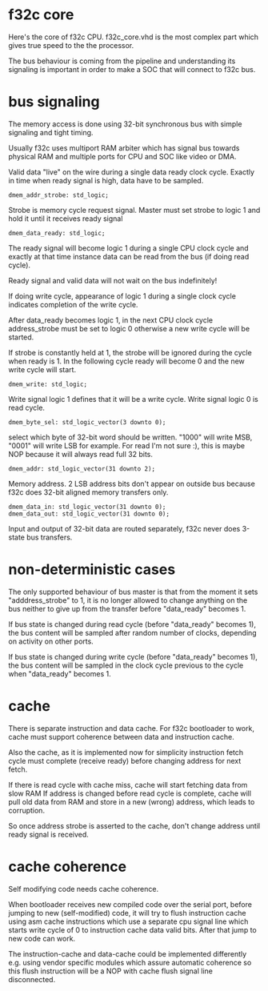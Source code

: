# f32c core

Here's the core of f32c CPU. 
f32c_core.vhd is the most complex part which
gives true speed to the the processor. 

The bus behaviour is coming from the pipeline
and understanding its signaling is important
in order to make a SOC that will connect to f32c bus.

# bus signaling

The memory access is done using 32-bit synchronous
bus with simple signaling and tight timing.

Usually f32c uses multiport RAM arbiter which
has signal bus towards physical RAM and multiple
ports for CPU and SOC like video or DMA.

Valid data "live" on the wire during a single data
ready clock cycle. Exactly in time when ready
signal is high, data have to be sampled.

    dmem_addr_strobe: std_logic;
Strobe is memory cycle request signal.
Master must set strobe to logic 1 and hold it until
it receives ready signal

    dmem_data_ready: std_logic;
The ready signal will become logic 1 during a single CPU 
clock cycle and exactly at that time instance data
can be read from the bus (if doing read cycle).

Ready signal and valid data will not wait on the bus 
indefinitely!

If doing write cycle, appearance of logic 1 during a
single clock cycle indicates completion of the write cycle.

After data_ready becomes logic 1, in the next CPU clock cycle 
address_strobe must be set to logic 0 otherwise a
new write cycle will be started.

If strobe is constantly held at 1, the strobe will be
ignored during the cycle when ready is 1. In the following
cycle ready will become 0 and the new write cycle will start.

    dmem_write: std_logic;
Write signal logic 1 defines that it will be a write cycle.
Write signal logic 0 is read cycle.

    dmem_byte_sel: std_logic_vector(3 downto 0);
select which byte of 32-bit word should be written.
"1000" will write MSB, "0001" will write LSB for example.
For read I'm not sure :), this is maybe NOP because it 
will always read full 32 bits.

    dmem_addr: std_logic_vector(31 downto 2);
Memory address. 2 LSB address bits don't appear on outside
bus because f32c does 32-bit aligned memory transfers only.

    dmem_data_in: std_logic_vector(31 downto 0);
    dmem_data_out: std_logic_vector(31 downto 0);
Input and output of 32-bit data are routed separately,
f32c never does 3-state bus transfers.

# non-deterministic cases

The only supported behaviour of bus master is that from
the moment it sets "adddress_strobe" to 1, it is no longer
allowed to change anything on the bus neither to give up
from the transfer before "data_ready" becomes 1.

If bus state is changed during read cycle (before "data_ready"
becomes 1), the bus content will be sampled after random number
of clocks, depending on activity on other ports.

If bus state is changed during write cycle (before "data_ready"
becomes 1), the bus content will be sampled in the clock
cycle previous to the cycle when "data_ready" becomes 1.

# cache

There is separate instruction and data cache.
For f32c bootloader to work, cache must support
coherence between data and instruction cache.

Also the cache, as it is implemented now for
simplicity instruction fetch cycle must complete
(receive ready) before changing address for next
fetch. 

If there is read cycle with cache miss, cache will
start fetching data from slow RAM
If address is changed before read cycle is complete, 
cache will pull old data from RAM and store in a
new (wrong) address, which leads to corruption.

So once address strobe is asserted to the cache,
don't change address until ready signal is received.

# cache coherence

Self modifying code needs cache coherence.

When bootloader receives new compiled code over the serial port, 
before jumping to new (self-modified) code, it will try to flush 
instruction cache using asm cache instructions which use a separate
cpu signal line which starts write cycle of 0 to instruction cache 
data valid bits. After that jump to new code can work.

The instruction-cache and data-cache could be implemented differently
e.g. using vendor specific modules which assure
automatic coherence so this flush instruction will be a NOP with
cache flush signal line disconnected.
